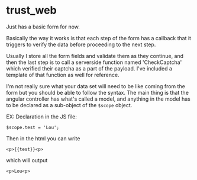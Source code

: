 # trust_web

Just has a basic form for now. 

Basically the way it works is that each step of the form has a callback that it triggers to verify the data before proceeding to the next step. 

Usually I store all the form fields and validate them as they continue, and then the last step is to call a serverside function named 'CheckCaptcha' which verified their captcha as a part of the payload. I've included a template of that function as well for reference.

I'm not really sure what your data set will need to be like coming from the form but you should be able to follow the syntax. The main thing is that the angular controller has what's called a model, and anything in the model has to be declared as a sub-object of the `$scope` object.

EX: 
Declaration in the JS file:

`$scope.test = 'Lou';`

Then in the html you can write 

`<p>{{test}}<p>`

which will output 

`<p>Lou<p>`